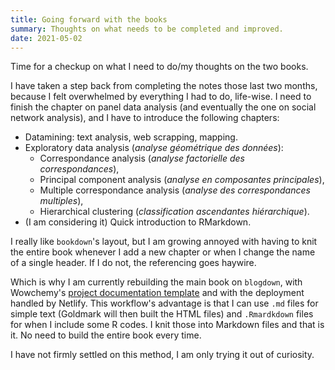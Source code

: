 ```yaml
---
title: Going forward with the books
summary: Thoughts on what needs to be completed and improved.
date: 2021-05-02
---
```


Time for a checkup on what I need to do/my thoughts on the two books.

I have taken a step back from completing the notes those last two months, because I felt overwhelmed by everything I had to do, life-wise. I need to finish the chapter on panel data analysis (and eventually the one on social network analysis), and I have to introduce the following chapters:

* Datamining: text analysis, web scrapping, mapping.
* Exploratory data analysis (_analyse géométrique des données_):
    * Correspondance analysis (_analyse factorielle des correspondances_),
    * Principal component analysis (_analyse en composantes principales_),
    * Multiple correspondance analysis (_analyse des correspondances multiples_),
    * Hierarchical clustering (_classification ascendantes hiérarchique_).
* (I am considering it) Quick introduction to RMarkdown.

I really like `bookdown`'s layout, but I am growing annoyed with having to knit the entire book whenever I add a new chapter or when I change the name of a single header. If I do not, the referencing goes haywire.

Which is why I am currently rebuilding the main book on `blogdown`, with Wowchemy's [project documentation template](https://github.com/wowchemy/starter-hugo-project-documentation) and with the deployment handled by Netlify. This workflow's advantage is that I can use `.md` files for simple text (Goldmark will then built the HTML files) and `.Rmardkdown` files for when I include some R codes. I knit those into Markdown files and that is it. No need to build the entire book every time.

I have not firmly settled on this method, I am only trying it out of curiosity.
